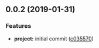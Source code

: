## 0.0.2 (2019-01-31)


### Features

* **project:** initial commit ([c035570](https://github.com/SpoonX/stix-security/commit/c035570))



